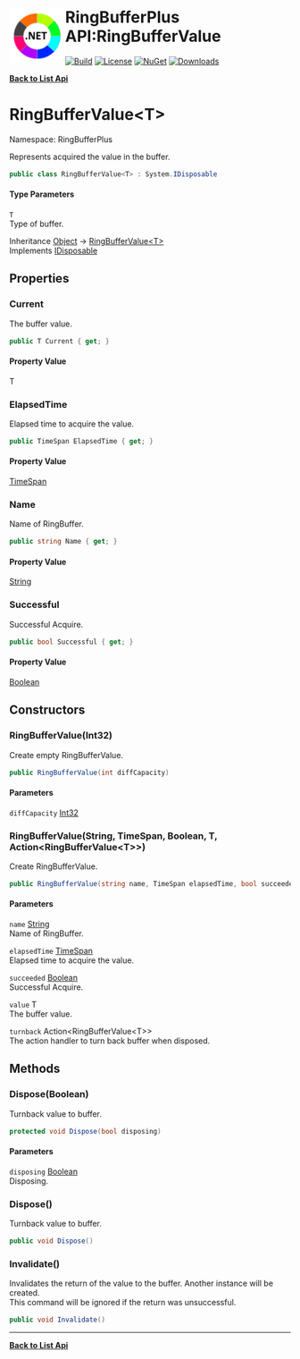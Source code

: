 # <img align="left" width="100" height="100" src="../images/icon.png">RingBufferPlus API:RingBufferValue<T> 

[![Build](https://github.com/FRACerqueira/RingBufferPlus/workflows/Build/badge.svg)](https://github.com/FRACerqueira/RingBufferPlus/actions/workflows/build.yml)
[![License](https://img.shields.io/badge/License-MIT-brightgreen.svg)](https://github.com/FRACerqueira/RingBufferPlus/blob/master/LICENSE)
[![NuGet](https://img.shields.io/nuget/v/RingBufferPlus)](https://www.nuget.org/packages/RingBufferPlus/)
[![Downloads](https://img.shields.io/nuget/dt/RingBufferPlus)](https://www.nuget.org/packages/RingBufferPlus/)

[**Back to List Api**](./apis.md)

# RingBufferValue&lt;T&gt;

Namespace: RingBufferPlus

Represents acquired the value in the buffer.

```csharp
public class RingBufferValue<T> : System.IDisposable
```

#### Type Parameters

`T`<br>
Type of buffer.

Inheritance [Object](https://docs.microsoft.com/en-us/dotnet/api/system.object) → [RingBufferValue&lt;T&gt;](./ringbufferplus.ringbuffervalue-1.md)<br>
Implements [IDisposable](https://docs.microsoft.com/en-us/dotnet/api/system.idisposable)

## Properties

### <a id="properties-current"/>**Current**

The buffer value.

```csharp
public T Current { get; }
```

#### Property Value

T<br>

### <a id="properties-elapsedtime"/>**ElapsedTime**

Elapsed time to acquire the value.

```csharp
public TimeSpan ElapsedTime { get; }
```

#### Property Value

[TimeSpan](https://docs.microsoft.com/en-us/dotnet/api/system.timespan)<br>

### <a id="properties-name"/>**Name**

Name of RingBuffer.

```csharp
public string Name { get; }
```

#### Property Value

[String](https://docs.microsoft.com/en-us/dotnet/api/system.string)<br>

### <a id="properties-successful"/>**Successful**

Successful Acquire.

```csharp
public bool Successful { get; }
```

#### Property Value

[Boolean](https://docs.microsoft.com/en-us/dotnet/api/system.boolean)<br>

## Constructors

### <a id="constructors-.ctor"/>**RingBufferValue(Int32)**

Create empty RingBufferValue.

```csharp
public RingBufferValue(int diffCapacity)
```

#### Parameters

`diffCapacity` [Int32](https://docs.microsoft.com/en-us/dotnet/api/system.int32)<br>

### <a id="constructors-.ctor"/>**RingBufferValue(String, TimeSpan, Boolean, T, Action&lt;RingBufferValue&lt;T&gt;&gt;)**

Create RingBufferValue.

```csharp
public RingBufferValue(string name, TimeSpan elapsedTime, bool succeeded, T value, Action<RingBufferValue<T>> turnback)
```

#### Parameters

`name` [String](https://docs.microsoft.com/en-us/dotnet/api/system.string)<br>
Name of RingBuffer.

`elapsedTime` [TimeSpan](https://docs.microsoft.com/en-us/dotnet/api/system.timespan)<br>
Elapsed time to acquire the value.

`succeeded` [Boolean](https://docs.microsoft.com/en-us/dotnet/api/system.boolean)<br>
Successful Acquire.

`value` T<br>
The buffer value.

`turnback` Action&lt;RingBufferValue&lt;T&gt;&gt;<br>
The action handler to turn back buffer when disposed.

## Methods

### <a id="methods-dispose"/>**Dispose(Boolean)**

Turnback value to buffer.

```csharp
protected void Dispose(bool disposing)
```

#### Parameters

`disposing` [Boolean](https://docs.microsoft.com/en-us/dotnet/api/system.boolean)<br>
Disposing.

### <a id="methods-dispose"/>**Dispose()**

Turnback value to buffer.

```csharp
public void Dispose()
```

### <a id="methods-invalidate"/>**Invalidate()**

Invalidates the return of the value to the buffer. Another instance will be created.
 <br>This command will be ignored if the return was unsuccessful.

```csharp
public void Invalidate()
```


- - -
[**Back to List Api**](./apis.md)